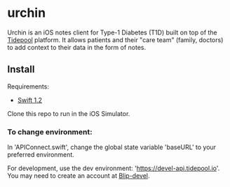 # urchin

Urchin is an iOS notes client for Type-1 Diabetes (T1D) built on top of the [Tidepool](http://tidepool.org/) platform. It allows patients and their "care team" (family, doctors) to add context to their data in the form of notes.

## Install

Requirements:

- [Swift 1.2](https://developer.apple.com/swift/blog/?id=22)

Clone this repo to run in the iOS Simulator.

### To change environment:

In 'APIConnect.swift', change the global state variable 'baseURL' to your preferred environment.

For development, use the dev environment: 'https://devel-api.tidepool.io'. You may need to create an account at [Blip-devel](blip-devel.tidepool.io).